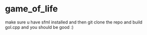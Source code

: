 # game_of_life

make sure u have sfml installed and then git clone the repo and build gol.cpp and you should be good :)
